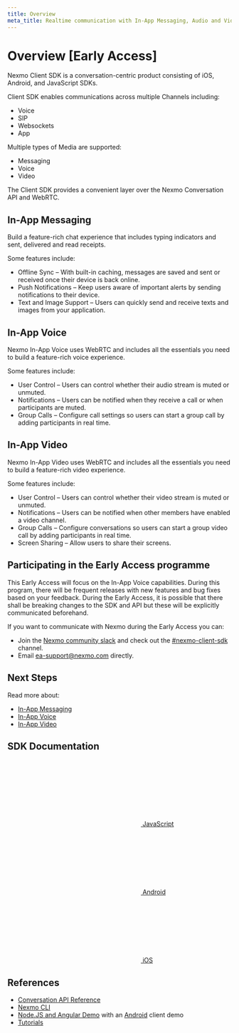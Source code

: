 ```yaml
---
title: Overview
meta_title: Realtime communication with In-App Messaging, Audio and Video
---
```


# Overview [Early Access]

Nexmo Client SDK is a conversation-centric product consisting of iOS, Android, and JavaScript SDKs.

Client SDK enables communications across multiple Channels including:

* Voice
* SIP
* Websockets
* App

Multiple types of Media are supported:

* Messaging
* Voice
* Video

The Client SDK provides a convenient layer over the Nexmo Conversation API and WebRTC.

## In-App Messaging

Build a feature-rich chat experience that includes typing indicators and sent, delivered and read receipts.

Some features include:

* Offline Sync – With built-in caching, messages are saved and sent or received once their device is back online.
* Push Notifications – Keep users aware of important alerts by sending notifications to their device.
* Text and Image Support – Users can quickly send and receive texts and images from your application.

## In-App Voice

Nexmo In-App Voice uses WebRTC and includes all the essentials you need to build a feature-rich voice experience.

Some features include:

* User Control – Users can control whether their audio stream is muted or unmuted.
* Notifications  – Users can be notified when they receive a call or when participants are muted.
* Group Calls – Configure call settings so users can start a group call by adding participants in real time.

## In-App Video

Nexmo In-App Video uses WebRTC and includes all the essentials you need to build a feature-rich video experience.

Some features include:

* User Control – Users can control whether their video stream is muted or unmuted.
* Notifications  – Users can be notified when other members have enabled a video channel.
* Group Calls – Configure conversations so users can start a group video call by adding participants in real time.
* Screen Sharing – Allow users to share their screens.

## Participating in the Early Access programme

This Early Access will focus on the In-App Voice capabilities. During this program, there will be frequent releases with new features and bug fixes based on your feedback. During the Early Access, it is possible that there shall be breaking changes to the SDK and API but these will be explicitly communicated beforehand.

If you want to communicate with Nexmo during the Early Access you can:

* Join the [Nexmo community slack](https://developer.nexmo.com/community/slack/) and check out the [#nexmo-client-sdk](https://nexmo-community.slack.com/messages/C9H152ATW) channel.
* Email [ea-support@nexmo.com](mailto:ea-support@nexmo.com) directly.

## Next Steps

Read more about:

* [In-App Messaging](/client-sdk/in-app-messaging/overview)
* [In-App Voice](/client-sdk/in-app-voice/overview)
* [In-App Video](/client-sdk/in-app-video/overview)

## SDK Documentation

<div class="Vlt-grid">
  <div class="Vlt-col Vlt-col--center">
    <a href="/sdk/client-sdk/javascript/" class="Vlt-btn Vlt-btn--tertiary Vlt-btn--large">
      <svg class="Vlt-yellow"><use xlink:href="/symbol/volta-icons.svg#Vlt-icon-js"></use></svg>
      JavaScript
    </a>
  </div>
  <div class="Vlt-col Vlt-col--center">
    <a href="/sdk/client-sdk/android/" class="Vlt-btn Vlt-btn--tertiary Vlt-btn--large">
      <svg class="Vlt-green-light"><use xlink:href="/symbol/volta-icons.svg#Vlt-icon-android"></use></svg>
      Android
    </a>
  </div>
  <div class="Vlt-col Vlt-col--center">
    <a href="/sdk/client-sdk/ios/" class="Vlt-btn Vlt-btn--tertiary Vlt-btn--large">
      <svg><use xlink:href="/symbol/volta-icons.svg#Vlt-icon-apple"></use></svg>
      iOS
    </a>
  </div>
</div>

## References

* [Conversation API Reference](/api/conversation)
* [Nexmo CLI](https://github.com/nexmo/nexmo-cli/tree/beta)
* [Node.JS and Angular Demo](https://github.com/Nexmo/stitch-demo) with an [Android](https://github.com/Nexmo/stitch-demo-android) client demo
* [Tutorials](/client-sdk/tutorials)